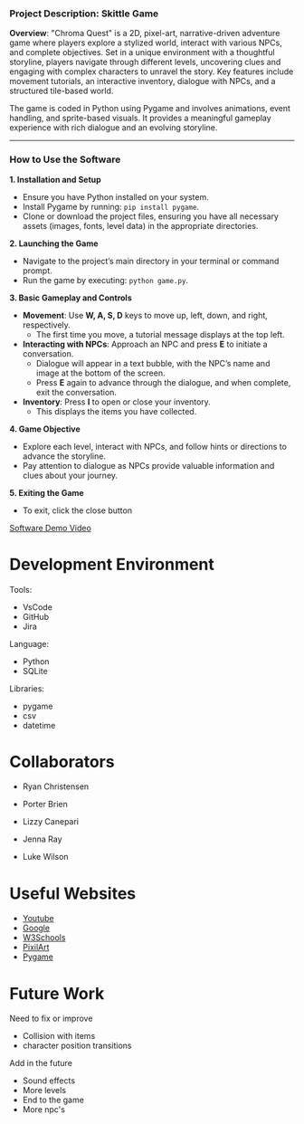 ### Project Description: **Skittle Game**

**Overview**:
"Chroma Quest" is a 2D, pixel-art, narrative-driven adventure game where players explore a stylized world, interact with various NPCs, and complete objectives. Set in a unique environment with a thoughtful storyline, players navigate through different levels, uncovering clues and engaging with complex characters to unravel the story. Key features include movement tutorials, an interactive inventory, dialogue with NPCs, and a structured tile-based world.

The game is coded in Python using Pygame and involves animations, event handling, and sprite-based visuals. It provides a meaningful gameplay experience with rich dialogue and an evolving storyline.

---

### How to Use the Software

**1. Installation and Setup**

-   Ensure you have Python installed on your system.
-   Install Pygame by running: `pip install pygame`.
-   Clone or download the project files, ensuring you have all necessary assets (images, fonts, level data) in the appropriate directories.

**2. Launching the Game**

-   Navigate to the project’s main directory in your terminal or command prompt.
-   Run the game by executing: `python game.py`.

**3. Basic Gameplay and Controls**

-   **Movement**: Use **W, A, S, D** keys to move up, left, down, and right, respectively.
    -   The first time you move, a tutorial message displays at the top left.
-   **Interacting with NPCs**: Approach an NPC and press **E** to initiate a conversation.
    -   Dialogue will appear in a text bubble, with the NPC’s name and image at the bottom of the screen.
    -   Press **E** again to advance through the dialogue, and when complete, exit the conversation.
-   **Inventory**: Press **I** to open or close your inventory.
    -   This displays the items you have collected.

**4. Game Objective**

-   Explore each level, interact with NPCs, and follow hints or directions to advance the storyline.
-   Pay attention to dialogue as NPCs provide valuable information and clues about your journey.

**5. Exiting the Game**

-   To exit, click the close button

[Software Demo Video](https://youtu.be/5gB5n07cL9g 'target=_blank')

# Development Environment

Tools:

-   VsCode
-   GitHub
-   Jira

Language:

-   Python
-   SQLite

Libraries:

-   pygame
-   csv
-   datetime

# Collaborators

-   Ryan Christensen

-   Porter Brien

-   Lizzy Canepari

-   Jenna Ray

-   Luke Wilson

# Useful Websites

-   [Youtube](https://www.youtube.com/ 'target=_blank')
-   [Google](https://www.google.com/ 'target=_blank')
-   [W3Schools](https://www.w3schools.com/python 'target=_blank')
-   [PixilArt](https://www.pixilart.com/ 'target=_blank')
-   [Pygame](https://www.pygame.org/docs/ 'target=_blank')

# Future Work

Need to fix or improve

-   Collision with items
-   character position transitions

Add in the future

-   Sound effects
-   More levels
-   End to the game
-   More npc's
